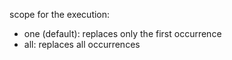 scope for the execution:
- one (default): replaces only the first occurrence	
- all: replaces all occurrences